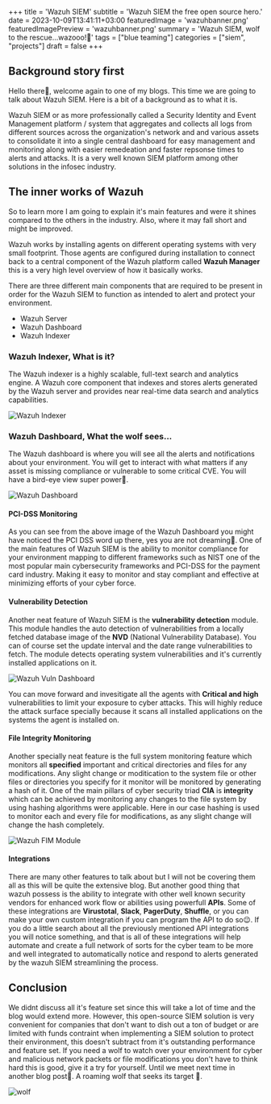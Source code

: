 +++
title = 'Wazuh SIEM'
subtitle = 'Wazuh SIEM the free open source hero.'
date = 2023-10-09T13:41:11+03:00
featuredImage = 'wazuhbanner.png'
featuredImagePreview = 'wazuhbanner.png'
summary = 'Wazuh SIEM, wolf to the rescue...wazooo!🐺'
tags = ["blue teaming"]
categories = ["siem", "projects"]
draft = false
+++

## Background story first
Hello there👋, welcome again to one of my blogs. This time we are going to talk about Wazuh SIEM. Here is a bit of a background as to what it is. 

Wazuh SIEM or as more professionally called a Security Identity and Event Management platform / system that aggregates and collects all logs from different sources across the organization's network and and various assets to consolidate it into a single central dashboard for easy management and monitoring along with easier remedeation and faster repsonse times to alerts and attacks. It is a very well known SIEM platform among other solutions in the infosec industry.

## The inner works of Wazuh
So to learn more I am going to explain it's main features and were it shines compared to the others in the industry. Also, where it may fall short and might be improved.

Wazuh works by installing agents on different operating systems with very small footprint. Those agents are configured during installation to connect back to a central component of the Wazuh platform called **Wazuh Manager** this is a very high level overview of how it basically works.

There are three different main components that are required to be present in order for the Wazuh SIEM to function as intended to alert and protect your environment.
- Wazuh Server
- Wazuh Dashboard
- Wazuh Indexer

### Wazuh Indexer, What is it?
The Wazuh indexer is a highly scalable, full-text search and analytics engine. A Wazuh core component that indexes and stores alerts generated by the Wazuh server and provides near real-time data search and analytics capabilities.

![Wazuh Indexer](https://user-images.githubusercontent.com/10661307/149505798-eeff3e58-2a8c-463f-8b09-e0c51c582f53.png "Wazuh Indexer")

### Wazuh Dashboard, What the wolf sees...
The Wazuh dashboard is where you will see all the alerts and notifications about your environment. You will get to interact with what matters if any asset is missing compliance or vulnerable to some critical CVE. You will have a bird-eye view super power🦅.

![Wazuh Dashboard](https://www.bleepstatic.com/images/news/security/w/wazuh/open-source-xdr/wazuh-dashboard-pci-dss.png "Wazuh Dashboard")

#### PCI-DSS Monitoring
As you can see from the above image of the Wazuh Dashboard you might have noticed the PCI DSS word up there, yes you are not dreaming🤯. One of the main features of Wazuh SIEM is the ability to monitor compliance for your environment mapping to different frameworks such as NIST one of the most popular main cybersecurity frameworks and PCI-DSS for the payment card industry. Making it easy to monitor and stay compliant and effective at minimizing efforts of your cyber force.

#### Vulnerability Detection
Another neat feature of Wazuh SIEM is the **vulnerability detection** module. This module handles the auto detection of vulnerabilities from a locally fetched database image of the **NVD** (National Vulnerability Database). You can of course set the update interval and the date range vulnerabilities to fetch. The module detects operating system vulnerabilities and it's currently installed applications on it.

![Wazuh Vuln Dashboard](https://wazuh.com/uploads/2022/05/vulnerability-detection.png "Wazuh Vuln Dashboard")

You can move forward and invesitigate all the agents with **Critical and high** vulnerabilities to limit your exposure to cyber attacks. This will highly reduce the attack surface specially because it scans all installed applications on the systems the agent is installed on.

#### File Integrity Monitoring
Another specially neat feature is the full system monitoring feature which monitors all **specified** important and critical directories and files for any modifications. Any slight change or moditication to the system file or other files or directories you specify for it monitor will be monitored by generating a hash of it. One of the main pillars of cyber security triad **CIA** is **integrity** which can be achieved by monitoring any changes to the file system by using hashing algorithms were applicable. Here in our case hashing is used to monitor each and every file for modifications, as any slight change will change the hash completely. 

![Wazuh FIM Module](https://www.anthesia.net/wp-content/uploads/2020/07/wazuh-fim2.png "Wazuh FIM Module")

#### Integrations
There are many other features to talk about but I will not be covering them all as this will be quite the extensive blog. But another good thing that wazuh possess is the ability to integrate with other well known security vendors for enhanced work flow or abilities using powerfull **APIs**. Some of these integrations are **Virustotal**, **Slack**, **PagerDuty**, **Shuffle**, or you can make your own custom integration if you can program the API to do so😉. If you do a little search about all the previously mentioned API integrations you will notice something, and that is all of these integrations will help automate and create a full network of sorts for the cyber team to be more and well integrated to automatically notice and respond to alerts generated by the wazuh SIEM streamlining the process. 

## Conclusion 
We didnt discuss all it's feature set since this will take a lot of time and the blog would extend more. However, this open-source SIEM solution is very convenient for companies that don't want to dish out a ton of budget or are limited with funds contraint when implementing a SIEM solution to protect their environment, this doesn't subtract from it's outstanding performance and feature set. If you need a wolf to watch over your environment for cyber and malicious network packets or file modifications you don't have to think hard this is good, give it a try for yourself. Until we meet next time in another blog post👋. A roaming wolf that seeks its target 🐺.

![wolf](https://media.tenor.com/sTzTUfBRAFgAAAAC/anime-wolf.gif)


